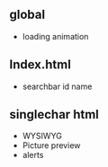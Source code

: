 ## global
- loading animation

## Index.html
- searchbar id name

## singlechar html
- WYSIWYG
- Picture preview
- alerts
  
  
